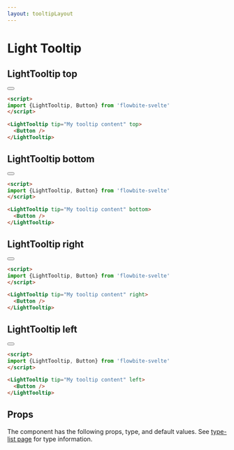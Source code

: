 ```yaml
---
layout: tooltipLayout
---
```


<script>
import {LightTooltip, Button, Table, TableDefaultRow} from '$lib/index'
import componentProps from '../props/LightTooltip.json'
// Props table
export let items = componentProps.props
let propHeader = ['Name', 'Type', 'Default']
// console.log(items)
let divClass='w-full relative overflow-x-auto shadow-md sm:rounded-lg'
</script>

<h1 class="text-3xl w-full dark:text-white pt-16">Light Tooltip</h1>

<h2 class="text-2xl w-full dark:text-white py-8">LightTooltip top</h2>

<div class="container flex flex-wrap justify-center rounded-xl mx-auto bg-gradient-to-r bg-white dark:bg-gray-900 border border-gray-200 dark:border-gray-700 p-2 sm:p-6">
  <LightTooltip tip="My tooltip content" top>
    <Button />
  </LightTooltip>
</div>

```html
<script>
import {LightTooltip, Button} from 'flowbite-svelte'
</script>

<LightTooltip tip="My tooltip content" top>
  <Button />
</LightTooltip>
```

<h2 class="text-2xl w-full dark:text-white py-8">LightTooltip bottom</h2>

<div class="container flex flex-wrap justify-center rounded-xl mx-auto bg-gradient-to-r bg-white dark:bg-gray-900 border border-gray-200 dark:border-gray-700 p-2 sm:p-6">
  <LightTooltip tip="My tooltip content" bottom>
    <Button />
  </LightTooltip>
</div>

```html
<script>
import {LightTooltip, Button} from 'flowbite-svelte'
</script>

<LightTooltip tip="My tooltip content" bottom>
  <Button />
</LightTooltip>
```

<h2 class="text-2xl w-full dark:text-white py-8">LightTooltip right</h2>

<div class="container flex flex-wrap justify-center rounded-xl mx-auto bg-gradient-to-r bg-white dark:bg-gray-900 border border-gray-200 dark:border-gray-700 p-2 sm:p-6">
  <LightTooltip tip="My tooltip content" right>
    <Button />
  </LightTooltip>
</div>

```html
<script>
import {LightTooltip, Button} from 'flowbite-svelte'
</script>

<LightTooltip tip="My tooltip content" right>
  <Button />
</LightTooltip>
```


<h2 class="text-2xl w-full dark:text-white py-8">LightTooltip left</h2>

<div class="container flex flex-wrap justify-center rounded-xl mx-auto bg-gradient-to-r bg-white dark:bg-gray-900 border border-gray-200 dark:border-gray-700 p-2 sm:p-6">
  <LightTooltip tip="My tooltip content" left>
    <Button />
  </LightTooltip>
</div>

```html
<script>
import {LightTooltip, Button} from 'flowbite-svelte'
</script>

<LightTooltip tip="My tooltip content" left>
  <Button />
</LightTooltip>
```

<h2 class="text-2xl w-full dark:text-white py-8">Props</h2>

<p class="dark:text-white py-4 text-lg">The component has the following props, type, and default values. See <a href="/type-list" class="text-blue-600 hover:underline dark:text-blue-500">type-list page</a> for type information.</p>

<Table header={propHeader} {divClass} >
  <TableDefaultRow {items} rowState='hover' />
</Table>